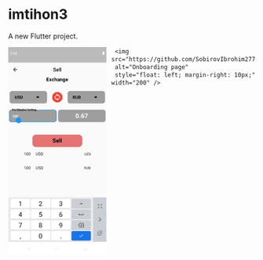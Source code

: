 # imtihon3

A new Flutter project.

<img src="https://github.com/SobirovIbrohim277/Currency/blob/main/assets/images/Screenshot_1634655198.png"
     alt="Onboarding page"
     style="float: left; margin-right: 10px;" width="200" />
     
     
     
     
     <img src="https://github.com/SobirovIbrohim277/Currency/blob/main/assets/images/Screenshot_1634655203.png"
     alt="Onboarding page"
     style="float: left; margin-right: 10px;" width="200" />
